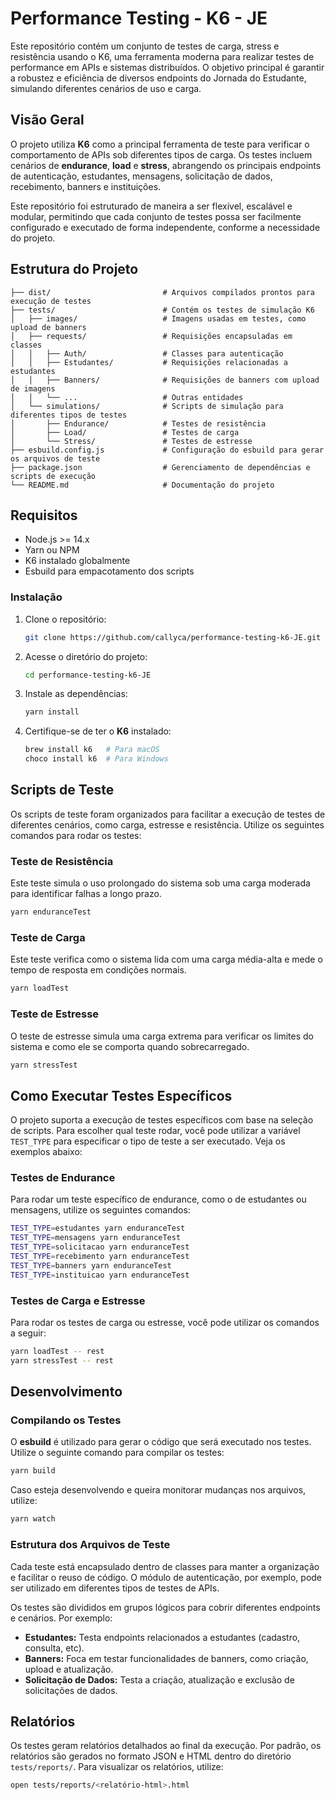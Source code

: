 # Performance Testing - K6 - JE

Este repositório contém um conjunto de testes de carga, stress e resistência usando o K6, uma ferramenta moderna para realizar testes de performance em APIs e sistemas distribuídos. O objetivo principal é garantir a robustez e eficiência de diversos endpoints do Jornada do Estudante, simulando diferentes cenários de uso e carga.

## Visão Geral

O projeto utiliza **K6** como a principal ferramenta de teste para verificar o comportamento de APIs sob diferentes tipos de carga. Os testes incluem cenários de **endurance**, **load** e **stress**, abrangendo os principais endpoints de autenticação, estudantes, mensagens, solicitação de dados, recebimento, banners e instituições.

Este repositório foi estruturado de maneira a ser flexível, escalável e modular, permitindo que cada conjunto de testes possa ser facilmente configurado e executado de forma independente, conforme a necessidade do projeto.

## Estrutura do Projeto

```
├── dist/                         # Arquivos compilados prontos para execução de testes
├── tests/                        # Contém os testes de simulação K6
│   ├── images/                   # Imagens usadas em testes, como upload de banners
│   ├── requests/                 # Requisições encapsuladas em classes
│   │   ├── Auth/                 # Classes para autenticação
│   │   ├── Estudantes/           # Requisições relacionadas a estudantes
│   │   ├── Banners/              # Requisições de banners com upload de imagens
│   │   └── ...                   # Outras entidades
│   └── simulations/              # Scripts de simulação para diferentes tipos de testes
│       ├── Endurance/            # Testes de resistência
│       ├── Load/                 # Testes de carga
│       └── Stress/               # Testes de estresse
├── esbuild.config.js             # Configuração do esbuild para gerar os arquivos de teste
├── package.json                  # Gerenciamento de dependências e scripts de execução
└── README.md                     # Documentação do projeto
```

## Requisitos

- Node.js >= 14.x
- Yarn ou NPM
- K6 instalado globalmente
- Esbuild para empacotamento dos scripts

### Instalação

1. Clone o repositório:
   ```bash
   git clone https://github.com/callyca/performance-testing-k6-JE.git
   ```

2. Acesse o diretório do projeto:
   ```bash
   cd performance-testing-k6-JE
   ```

3. Instale as dependências:
   ```bash
   yarn install
   ```

4. Certifique-se de ter o **K6** instalado:
   ```bash
   brew install k6   # Para macOS
   choco install k6  # Para Windows
   ```

## Scripts de Teste

Os scripts de teste foram organizados para facilitar a execução de testes de diferentes cenários, como carga, estresse e resistência. Utilize os seguintes comandos para rodar os testes:

### Teste de Resistência

Este teste simula o uso prolongado do sistema sob uma carga moderada para identificar falhas a longo prazo.

```bash
yarn enduranceTest
```

### Teste de Carga

Este teste verifica como o sistema lida com uma carga média-alta e mede o tempo de resposta em condições normais.

```bash
yarn loadTest
```

### Teste de Estresse

O teste de estresse simula uma carga extrema para verificar os limites do sistema e como ele se comporta quando sobrecarregado.

```bash
yarn stressTest
```

## Como Executar Testes Específicos

O projeto suporta a execução de testes específicos com base na seleção de scripts. Para escolher qual teste rodar, você pode utilizar a variável `TEST_TYPE` para especificar o tipo de teste a ser executado. Veja os exemplos abaixo:

### Testes de Endurance

Para rodar um teste específico de endurance, como o de estudantes ou mensagens, utilize os seguintes comandos:

```bash
TEST_TYPE=estudantes yarn enduranceTest
TEST_TYPE=mensagens yarn enduranceTest
TEST_TYPE=solicitacao yarn enduranceTest
TEST_TYPE=recebimento yarn enduranceTest
TEST_TYPE=banners yarn enduranceTest
TEST_TYPE=instituicao yarn enduranceTest
```

### Testes de Carga e Estresse

Para rodar os testes de carga ou estresse, você pode utilizar os comandos a seguir:

```bash
yarn loadTest -- rest
yarn stressTest -- rest
```

## Desenvolvimento

### Compilando os Testes

O **esbuild** é utilizado para gerar o código que será executado nos testes. Utilize o seguinte comando para compilar os testes:

```bash
yarn build
```

Caso esteja desenvolvendo e queira monitorar mudanças nos arquivos, utilize:

```bash
yarn watch
```

### Estrutura dos Arquivos de Teste

Cada teste está encapsulado dentro de classes para manter a organização e facilitar o reuso de código. O módulo de autenticação, por exemplo, pode ser utilizado em diferentes tipos de testes de APIs.

Os testes são divididos em grupos lógicos para cobrir diferentes endpoints e cenários. Por exemplo:

- **Estudantes:** Testa endpoints relacionados a estudantes (cadastro, consulta, etc).
- **Banners:** Foca em testar funcionalidades de banners, como criação, upload e atualização.
- **Solicitação de Dados:** Testa a criação, atualização e exclusão de solicitações de dados.

## Relatórios

Os testes geram relatórios detalhados ao final da execução. Por padrão, os relatórios são gerados no formato JSON e HTML dentro do diretório `tests/reports/`. Para visualizar os relatórios, utilize:

```bash
open tests/reports/<relatório-html>.html
```
